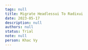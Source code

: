 ```yaml
---
tags: null
title: Migrate Headlessui To Radixui
date: 2023-05-17
description: null
authors: null
status: Trial
note: null
person: Khac Vy
---
```


